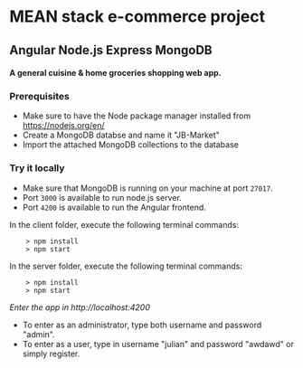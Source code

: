 # MEAN stack e-commerce project
## Angular Node.js Express MongoDB

#### A general cuisine & home groceries shopping web app.

### Prerequisites
- Make sure to have the Node package manager installed from https://nodejs.org/en/
- Create a MongoDB databse and name it "JB-Market"
- Import the attached MongoDB collections to the database  

### Try it locally
- Make sure that MongoDB is running on your machine at port `27017`.
- Port `3000` is available to run node.js server.
- Port `4200` is available to run the Angular frontend. 

In the client folder, execute the following terminal commands:
```
    > npm install
    > npm start

```

In the server folder, execute the following terminal commands: 
```
    > npm install
    > npm start

```
_Enter the app in http://localhost:4200_

- To enter as an administrator, type both username and password "admin".
- To enter as a user, type in username "julian" and password "awdawd" or simply register.